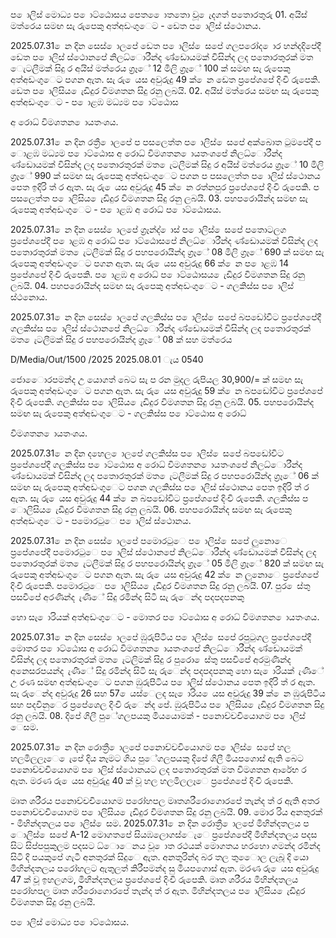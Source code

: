 ප ොලිස් මොධ්‍ය ප ොට්ඨොසය පෙත ෙොතතො වූ ෙැදගත් පතොරතුරු 01. අයිස් මත්රෙය සමඟ සැ රුපෙකු අත්අඩංගුෙට - ඩෙත ප ොලිස් ස්ථොනය.

2025.07.31 ෙන දින සෙස් ොලපේ ඩෙත ප ොලිස් ෙසපේ ගලපරෝද ොර හන්දදිපේදී ඩෙත ප ොලිස් ස්ථොනපේ නිලධ්‍ොරීන්ද ණ්ඩොයමක් විසින්ද ලද පතොරතුරක් මත ෙැටලීමක් සිදු ර අයිස් මත්රෙය ග්‍රෑේ 12 මිලි ග්‍රෑේ 100 ක් සමඟ සැ රුපෙකු අත්අඩංගුෙට පගන ඇත. සැ රු ෙයස අවුරුදු 49 ක් ෙන ඩෙත ප්‍රපේශපේ දිංචි රුපෙකි. ඩෙත ප ොලිසිය ෙැඩිදුර විමශතන සිදු රනු ලබයි. 02. අයිස් මත්රෙය සමඟ සැ රුපෙකු අත්අඩංගුෙට - ප ොළඹ මධ්‍යම ප ොට්ඨොස

අ රොධ්‍ විමශතන ොයතංශය.

2025.07.31 ෙන දින රත්‍රී ොලපේ ප පසලෙත්ත ප ොලිස් ෙසපේ අක්බොත ටුමපේදී ප ොළඹ මධ්‍යම ප ොට්ඨොස අ රොධ්‍ විමශතන ොයතංශපේ නිලධ්‍ොරීන්ද ණ්ඩොයමක් විසින්ද ලද පතොරතුරක් මත ෙැටලීමක් සිදු ර අයිස් මත්රෙය ග්‍රෑේ 10 මිලි ග්‍රෑේ 990 ක් සමඟ සැ රුපෙකු අත්අඩංගුෙට පගන ප පසලෙත්ත ප ොලිස් ස්ථොනය පෙත ඉදිරි ත් ර ඇත. සැ රු ෙයස අවුරුදු 45 ක් ෙන රත්නපුර ප්‍රපේශපේ දිංචි රුපෙකි. ප පසලෙත්ත ප ොලිසිය ෙැඩිදුර විමශතන සිදු රනු ලබයි. 03. පහපරොයින්ද සමඟ සැ රුපෙකු අත්අඩංගුෙට - ප ොළඹ අ රොධ්‍ ප ොට්ඨොසය.

2025.07.31 ෙන දින සෙස් ොලපේ ග්‍රෑන්ද් ොස් ප ොලිස් ෙසපේ පතොටලග ප්‍රපේශපේදී ප ොළඹ අ රොධ්‍ ප ොට්ඨොසපේ නිලධ්‍ොරීන්ද ණ්ඩොයමක් විසින්ද ලද පතොරතුරක් මත ෙැටලීමක් සිදු ර පහපරොයින්ද ග්‍රෑේ 08 මිලි ග්‍රෑේ 690 ක් සමඟ සැ රුපෙකු අත්අඩංගුෙට පගන ඇත. සැ රු ෙයස අවුරුදු 66 ක් ෙන ප ොළඹ 14 ප්‍රපේශපේ දිංචි රුපෙකි. ප ොළඹ අ රොධ්‍ ප ොට්ඨොසය ෙැඩිදුර විමශතන සිදු රනු ලබයි. 04. පහපරොයින්ද සමඟ සැ රුපෙකු අත්අඩංගුෙට - ගලකිස්ස ප ොලිස් ස්ථනොය.

2025.07.31 ෙන දින සෙස් ොලපේ ගලකිස්ස ප ොලිස් ෙසපේ බපඩෝවිට ප්‍රපේශපේදී ගලකිස්ස ප ොලිස් ස්ථොනපේ නිලධ්‍ොරීන්ද ණ්ඩොයමක් විසින්ද ලද පතොරතුරක් මත ෙැටලීමක් සිදු ර පහපරොයින්ද ග්‍රෑේ 08 ක් සහ මත්රෙය

D/Media/Out/1500 /2025 2025.08.01 ැය 0540

ජොෙොරපමන්ද උ යොගත් බෙට සැ ප රන මුදල රුපියල 30,900/= ක් සමඟ සැ රුපෙකු අත්අඩංගුෙට පගන ඇත. සැ රු ෙයස අවුරුදු 59 ක් ෙන බපඩෝවිට ප්‍රපේශපේ දිංචි රුපෙකි. ගලකිස්ස ප ොලිසිය ෙැඩිදුර විමශතන සිදු රනු ලබයි. 05. පහපරොයින්ද සමඟ සැ රුපෙකු අත්අඩංගුෙට - ගලකිස්ස ප ොට්ඨොස අ රොධ්‍

විමශතන ොයතංශය.

2025.07.31 ෙන දින දහෙල ොලපේ ගලකිස්ස ප ොලිස් ෙසපේ බපඩෝවිට ප්‍රපේශපේදී ගලකිස්ස ප ොට්ඨොස අ රොධ්‍ විමශතන ොයතංශපේ නිලධ්‍ොරීන්ද ණ්ඩොයමක් විසින්ද ලද පතොරතුරක් මත ෙැටලීමක් සිදු ර පහපරොයින්ද ග්‍රෑේ 06 ක් සමඟ සැ රුපෙකු අත්අඩංගුෙට පගන ගලකිස්ස ප ොලිස් ස්ථොනය පෙත ඉදිරි ත් ර ඇත. සැ රු ෙයස අවුරුදු 44 ක් ෙන බපඩෝවිට ප්‍රපේශපේ දිංචි රුපෙකි. ගලකිස්ස ප ොලිසිය ෙැඩිදුර විමශතන සිදු රනු ලබයි. 06. පහපරොයින්ද සමඟ සැ රුපෙකු අත්අඩංගුෙට - පමොරටුෙ ප ොලිස් ස්ථොනය.

2025.07.31 ෙන දින සෙස් ොලපේ පමොරටුෙ ප ොලිස් ෙසපේ ලුනොෙ ප්‍රපේශපේදී පමොරටුෙ ප ොලිස් ස්ථොනපේ නිලධ්‍ොරීන්ද ණ්ඩොයමක් විසින්ද ලද පතොරතුරක් මත ෙැටලීමක් සිදු ර පහපරොයින්ද ග්‍රෑේ 05 මිලි ග්‍රෑේ 820 ක් සමඟ සැ රුපෙකු අත්අඩංගුෙට පගන ඇත. සැ රු ෙයස අවුරුදු 42 ක් ෙන ලුනොෙ ප්‍රපේශපේ දිංචි රුපෙකි. පමොරටුෙ ප ොලිසිය ෙැඩිදුර විමශතන සිදු රනු ලබයි. 07. පුර ෙස්තු පසවීපේ අරණින්ද ැණීේ සිදු රමින්ද සිටි සැ රුෙන්ද පදපදපනකු

හො සැ ොරියක් අත්අඩංගුෙට - මොතර ප ොට්ඨොස අ රොධ්‍ විමශතන ොයතංශය.

2025.07.31 ෙන දින සෙස් ොලපේ ඹුරුපිටිය ප ොලිස් ෙසපේ රපුටුගල ප්‍රපේශපේදී මොතර ප ොට්ඨොස අ රොධ්‍ විමශතන ොයතංශපේ නිලධ්‍ොරීන්ද ණ්ඩොයමක් විසින්ද ලද පතොරතුරක් මත ෙැටලිමක් සිදු ර පුරො ෙස්තු පසවිපේ අරමුණින්ද අනෙසරපයන්ද ැණීේ සිදු රමින්ද සිටි සැ රුෙන්ද පදපදපනකු හො සැ ොරියක් ැණීේ උ රණ සමඟ අත්අඩංගුෙට පගන ඹුරුපිටිය ප ොලිස් ස්ථොනය පෙත ඉදිරි ත් ර ඇත. සැ රුෙන්ද අවුරුදු 26 සහ 57 ෙයස්ෙලද සැ ොරිය ෙයස අවුරුදු 39 ක් ෙන ඹුරුපිටිය සහ පදවිනුෙර ප්‍රපේශෙල දිංචි රුෙන්ද පේ. ඹුරුපිටිය ප ොලිසිය ෙැඩිදුර විමශතන සිදු රනු ලබයි. 08. දිපේ ගිලී පුේගලපයකු මියයොමක් - පනොච්චචියොගම ප ොලිස් ෙසම.

2025.07.31 ෙන දින රොත්‍රී ොලපේ පනොච්චචියොගම ප ොලිස් ෙසපේ හල හලමිලලෑෙ ෙැපේ දිය නෑමට ගිය පුේගලපයකු දිපේ ගිලී මියපගොස් ඇති බෙට පනොච්චචියොගම ප ොලිස් ස්ථොනයට ලද පතොරතුරක් මත විමශතන ආරේභ ර ඇත. මරණ රු ෙයස අවුරුදු 40 ක් වූ හල හලමිලලෑෙ ප්‍රපේශපේ දිංචි රුපෙකි.

මෘත ශරීරය පනොච්චචියොගම පරෝහපල මෘතශරීරොගොරපේ තැන්ද ත් ර ඇති අතර පනොච්චචියොගම ප ොලිසිය ෙැඩිදුර විමශතන සිදු රනු ලබයි. 09. මොර රිය අනතුරක් - මිහින්දතලය ප ොලිස් ෙසම. 2025.07.31 ෙන දින රොත්‍රී ොලපේ මිහින්දතලය ප ොලිස් ෙසපේ A-12 මොගතපේ සියඹලොගස්ෙැෙ ප්‍රපේශපේදී මිහින්දතලය පදස සිට සිප්පපුකුලම පදසට ධ්‍ොෙනය වූ ොත රථයක් මොගතය හරහො ගමන්ද රමින්ද සිටි දි පයකුපේ ගැටී අනතුරක් සිදුෙ ඇත. අනතුරින්ද බර තල තුෙොල ලැබූ දි යො මිහින්දතලය පරෝහලට ඇතුලත් කිරීපමන්ද සු මියපගොස් ඇත. මරණ රු ෙයස අවුරුදු 47 ක් වූ ඉහලගම, මිහින්දතලය ප්‍රපේශපේ දිංචි රුපෙකි. මෘත ශරීරය මිහින්දතලය පරෝහපල මෘත ශරීරොගොරපේ තැන්ද ත් ර ඇත. මිහින්දතලය ප ොලිසිය ෙැඩිදුර විමශතන සිදු රනු ලබයි.

ප ොලිස් මොධ්‍ය ප ොට්ඨොසය.